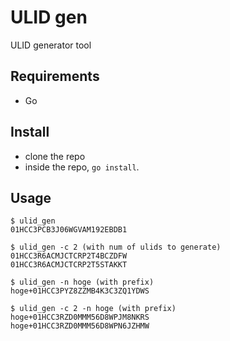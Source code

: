 # ULID gen
ULID generator tool

## Requirements
- Go

## Install
- clone the repo
- inside the repo, `go install`.

## Usage
```shell
$ ulid_gen
01HCC3PCB3J06WGVAM192EBDB1

$ ulid_gen -c 2 (with num of ulids to generate)
01HCC3R6ACMJCTCRP2T4BCZDFW
01HCC3R6ACMJCTCRP2T5STAKKT

$ ulid_gen -n hoge (with prefix)
hoge+01HCC3PYZ8ZZMB4K3C3ZQ1YDWS

$ ulid_gen -c 2 -n hoge (with prefix)
hoge+01HCC3RZD0MMM56D8WPJM8NKRS
hoge+01HCC3RZD0MMM56D8WPN6JZHMW
```
